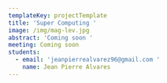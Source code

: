 ```yaml
---
templateKey: projectTemplate
title: 'Super Computing '
image: /img/mag-lev.jpg
abstract: 'Coming soon '
meeting: Coming soon
students:
  - email: 'jeanpierrealvarez96@gmail.com '
    name: Jean Pierre Alvares
---
```


